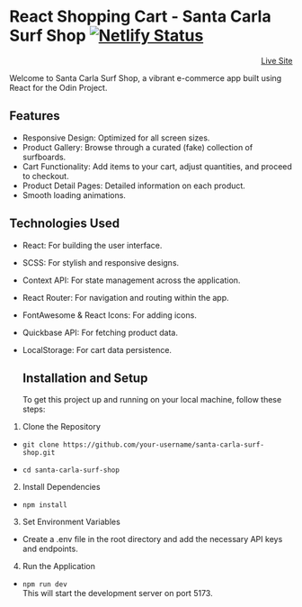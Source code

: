 # React Shopping Cart - Santa Carla Surf Shop [![Netlify Status](https://api.netlify.com/api/v1/badges/969d36e9-6e42-4ad8-b675-4f4ce35931a3/deploy-status)](https://app.netlify.com/sites/santacarlasurf/deploys)

<div style="display: flex; justify-content: space-between;">
  <div>
  </div>
  <div>
  <a href="https://santacarlasurf.netlify.app/" target="_blank">Live Site</a>
  </div>
</div>

Welcome to Santa Carla Surf Shop, a vibrant e-commerce app built using React for the Odin Project.

## Features

- Responsive Design: Optimized for all screen sizes.
- Product Gallery: Browse through a curated (fake) collection of surfboards.
- Cart Functionality: Add items to your cart, adjust quantities, and proceed to checkout.
- Product Detail Pages: Detailed information on each product.
- Smooth loading animations.

## Technologies Used

- React: For building the user interface.
- SCSS: For stylish and responsive designs.
- Context API: For state management across the application.
- React Router: For navigation and routing within the app.
- FontAwesome & React Icons: For adding icons.
- Quickbase API: For fetching product data.
- LocalStorage: For cart data persistence.

  ## Installation and Setup

  To get this project up and running on your local machine, follow these steps:

1. Clone the Repository

- `git clone https://github.com/your-username/santa-carla-surf-shop.git`

- `cd santa-carla-surf-shop`

2. Install Dependencies

- `npm install`

3. Set Environment Variables

- Create a .env file in the root directory and add the necessary API keys and endpoints.

4. Run the Application

- `npm run dev`\
  This will start the development server on port 5173.
